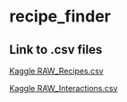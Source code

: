 # recipe_finder

## Link to .csv files
[Kaggle RAW_Recipes.csv](https://www.kaggle.com/shuyangli94/food-com-recipes-and-user-interactions/data?select=PP_recipes.csv#RAW_recipes.csv)

[Kaggle RAW_Interactions.csv](https://www.kaggle.com/shuyangli94/food-com-recipes-and-user-interactions/data?select=RAW_interactions.csv)
